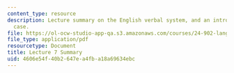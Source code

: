 ```yaml
---
content_type: resource
description: Lecture summary on the English verbal system, and an introduction to
  case.
file: https://ol-ocw-studio-app-qa.s3.amazonaws.com/courses/24-902-language-and-its-structure-ii-syntax-fall-2003/4606e54f40b2647ea4fba18a69634ebc_ln78_oct6_8_sum.pdf
file_type: application/pdf
resourcetype: Document
title: Lecture 7 Summary
uid: 4606e54f-40b2-647e-a4fb-a18a69634ebc
---
```

